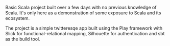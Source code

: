 Basic Scala project built over a few days with no previous knowledge of Scala. It's only here as a demonstration of some exposure to Scala and its ecosystem.

The project is a simple twitteresqe app built using the Play framework with Slick for functional-relational mapping, Silhouette for authentication and sbt as the build tool.
